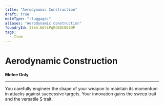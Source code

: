```yaml
---
title: "Aerodynamic Construction"
draft: true
noteType: ":luggage:"
aliases: "Aerodynamic Construction"
foundryId: Item.667iPqRdSOCUGEQP
tags:
  - Item
---
```


# Aerodynamic Construction

**Melee Only**

* * *

You carefully engineer the shape of your weapon to maintain its momentum in attacks against successive targets. Your innovation gains the sweep trait and the versatile S trait.
